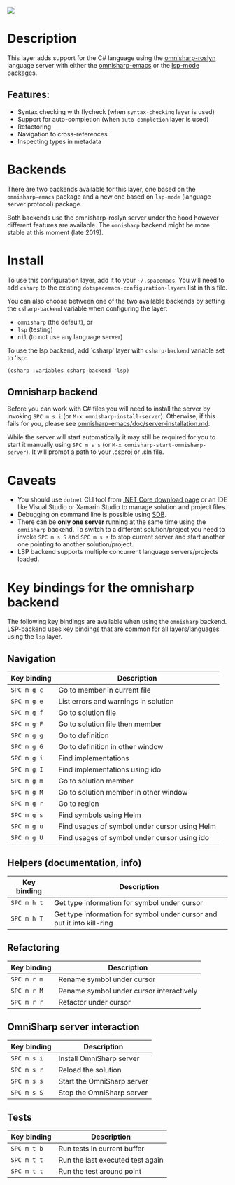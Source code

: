 ![](img/csharp.png)

# Description

This layer adds support for the C# language using the
[omnisharp-roslyn](https://github.com/OmniSharp/omnisharp-roslyn)
language server with either the
[omnisharp-emacs](https://github.com/OmniSharp/omnisharp-emacs) or the
[lsp-mode](https://github.com/emacs-lsp/lsp-mode) packages.

## Features:

-   Syntax checking with flycheck (when `syntax-checking` layer is used)
-   Support for auto-completion (when `auto-completion` layer is used)
-   Refactoring
-   Navigation to cross-references
-   Inspecting types in metadata

# Backends

There are two backends available for this layer, one based on the
`omnisharp-emacs` package and a new one based on `lsp-mode` (language
server protocol) package.

Both backends use the omnisharp-roslyn server under the hood however
different features are available. The `omnisharp` backend might be more
stable at this moment (late 2019).

# Install

To use this configuration layer, add it to your `~/.spacemacs`. You will
need to add `csharp` to the existing `dotspacemacs-configuration-layers`
list in this file.

You can also choose between one of the two available backends by setting
the `csharp-backend` variable when configuring the layer:

-   `omnisharp` (the default), or
-   `lsp` (testing)
-   `nil` (to not use any language server)

To use the lsp backend, add \`csharp' layer with `csharp-backend`
variable set to 'lsp:

``` elisp
(csharp :variables csharp-backend 'lsp)
```

## Omnisharp backend

Before you can work with C# files you will need to install the server by
invoking `SPC m s i` (or `M-x omnisharp-install-server`). Otherwise, if
this fails for you, please see
[omnisharp-emacs/doc/server-installation.md](https://github.com/OmniSharp/omnisharp-emacs/blob/master/doc/server-installation.md).

While the server will start automatically it may still be required for
you to start it manually using `SPC m s s` (or
`M-x omnisharp-start-omnisharp-server`). It will prompt a path to your
.csproj or .sln file.

# Caveats

-   You should use `dotnet` CLI tool from [.NET Core download
    page](https://www.microsoft.com/net/download/core) or an IDE like
    Visual Studio or Xamarin Studio to manage solution and project
    files.
-   Debugging on command line is possible using
    [SDB](https://github.com/mono/sdb).
-   There can be **only one server** running at the same time using the
    `omnisharp` backend. To switch to a different solution/project you
    need to invoke `SPC m s S` and `SPC m s s` to stop current server
    and start another one pointing to another solution/project.
-   LSP backend supports multiple concurrent language servers/projects
    loaded.

# Key bindings for the omnisharp backend

The following key bindings are available when using the `omnisharp`
backend. LSP-backend uses key bindings that are common for all
layers/languages using the `lsp` layer.

## Navigation

| Key binding | Description                                   |
|-------------|-----------------------------------------------|
| `SPC m g c` | Go to member in current file                  |
| `SPC m g e` | List errors and warnings in solution          |
| `SPC m g f` | Go to solution file                           |
| `SPC m g F` | Go to solution file then member               |
| `SPC m g g` | Go to definition                              |
| `SPC m g G` | Go to definition in other window              |
| `SPC m g i` | Find implementations                          |
| `SPC m g I` | Find implementations using ido                |
| `SPC m g m` | Go to solution member                         |
| `SPC m g M` | Go to solution member in other window         |
| `SPC m g r` | Go to region                                  |
| `SPC m g s` | Find symbols using Helm                       |
| `SPC m g u` | Find usages of symbol under cursor using Helm |
| `SPC m g U` | Find usages of symbol under cursor using ido  |

## Helpers (documentation, info)

| Key binding | Description                                                            |
|-------------|------------------------------------------------------------------------|
| `SPC m h t` | Get type information for symbol under cursor                           |
| `SPC m h T` | Get type information for symbol under cursor and put it into kill-ring |

## Refactoring

| Key binding | Description                              |
|-------------|------------------------------------------|
| `SPC m r m` | Rename symbol under cursor               |
| `SPC m r M` | Rename symbol under cursor interactively |
| `SPC m r r` | Refactor under cursor                    |

## OmniSharp server interaction

| Key binding | Description                |
|-------------|----------------------------|
| `SPC m s i` | Install OmniSharp server   |
| `SPC m s r` | Reload the solution        |
| `SPC m s s` | Start the OmniSharp server |
| `SPC m s S` | Stop the OmniSharp server  |

## Tests

| Key binding | Description                      |
|-------------|----------------------------------|
| `SPC m t b` | Run tests in current buffer      |
| `SPC m t t` | Run the last executed test again |
| `SPC m t t` | Run the test around point        |
